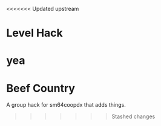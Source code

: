 <<<<<<< Updated upstream
# Level Hack
yea
=======
# Beef Country
A group hack for sm64coopdx that adds things.
>>>>>>> Stashed changes
